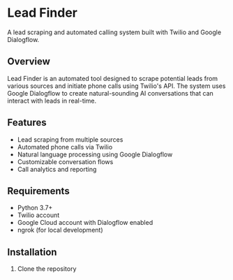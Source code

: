 # Lead Finder

A lead scraping and automated calling system built with Twilio and Google Dialogflow.

## Overview

Lead Finder is an automated tool designed to scrape potential leads from various sources and initiate phone calls using Twilio's API. The system uses Google Dialogflow to create natural-sounding AI conversations that can interact with leads in real-time.

## Features

- Lead scraping from multiple sources
- Automated phone calls via Twilio
- Natural language processing using Google Dialogflow
- Customizable conversation flows
- Call analytics and reporting

## Requirements

- Python 3.7+
- Twilio account
- Google Cloud account with Dialogflow enabled
- ngrok (for local development)

## Installation

1. Clone the repository
